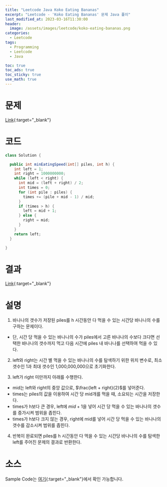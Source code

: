 ```yaml
---
title: "Leetcode Java Koko Eating Bananas"
excerpt: "Leetcode - 'Koko Eating Bananas' 문제 Java 풀이"
last_modified_at: 2023-03-16T11:30:00
header:
  image: /assets/images/leetcode/koko-eating-bananas.png
categories:
  - Leetcode
tags:
  - Programming
  - Leetcode
  - Java

toc: true
toc_ads: true
toc_sticky: true
use_math: true
---
```

# 문제
[Link](https://leetcode.com/problems/koko-eating-bananas){:target="_blank"}

# 코드
```java
class Solution {

  public int minEatingSpeed(int[] piles, int h) {
    int left = 1;
    int right = 1000000000;
    while (left < right) {
      int mid = (left + right) / 2;
      int times = 0;
      for (int pile : piles) {
        times += (pile + mid - 1) / mid;
      }
      if (times > h) {
        left = mid + 1;
      } else {
        right = mid;
      }
    }
    return left;
  }

}
```

# 결과
[Link](https://leetcode.com/problems/koko-eating-bananas/submissions/916326510/){:target="_blank"}

# 설명
1. 바나나의 갯수가 저장된 piles를 h 시간동안 다 먹을 수 있는 시간당 바나나의 수를 구하는 문제이다.
- 단, 시간 당 먹을 수 있는 바나나의 수가 piles에서 고른 바나나의 수보다 크다면 선택한 바나나의 갯수까지 먹고 다음 시간에 piles 내 바나나를 선택하여 먹을 수 있다.

2. left와 right는 시간 별 먹을 수 있는 바나나의 수를 탐색하기 위한 위치 변수로, 최소 갯수인 1과 최대 갯수인 1,000,000,000으로 초기화한다.

3. left가 right 미만까지 아래를 수행한다.
- mid는 left와 right의 중앙 값으로, $\frac{left + right}{2}$를 넣어준다.
- times는 piles의 값을 이용하여 시간 당 mid개를 먹을 때, 소요되는 시간을 저장한다.
- times가 h보다 큰 경우, left에 $mid + 1$을 넣어 시간 당 먹을 수 있는 바나나의 갯수를 증가시켜 범위을 좁힌다.
- times가 h보다 크지 않는 경우, right에 mid를 넣어 시간 당 먹을 수 있는 바나나의 갯수를 감소시켜 범위를 좁힌다.

4. 반복이 완료되면 piles를 h 시간동안 다 먹을 수 있는 시간당 바나나의 수를 탐색한 left를 주어진 문제의 결과로 반환한다.

# 소스
Sample Code는 [여기](https://github.com/GracefulSoul/leetcode/blob/master/src/main/java/gracefulsoul/problems/KokoEatingBananas.java){:target="_blank"}에서 확인 가능합니다.